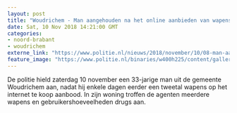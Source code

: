 ```yaml
---
layout: post
title: "Woudrichem - Man aangehouden na het online aanbieden van wapens"
date: Sat, 10 Nov 2018 14:21:00 GMT
categories: 
- noord-brabant 
- woudrichem 
externe_link: "https://www.politie.nl/nieuws/2018/november/10/08-man-aangehouden-na-het-online-aanbieden-van-wapens.html"
feature_image: "https://www.politie.nl/binaries/w400h225/content/gallery/politie/nieuws/2018/november/08-zw/wapens1.jpg"
---
```


De politie hield zaterdag 10 november een 33-jarige man uit de gemeente Woudrichem aan, nadat hij enkele dagen eerder een tweetal wapens op het internet te koop aanbood. In zijn woning troffen de agenten meerdere wapens en gebruikershoeveelheden drugs aan.
